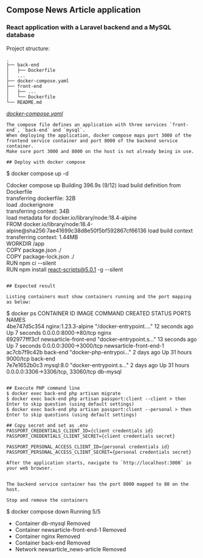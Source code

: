 ## Compose News Article application

### React application with a Laravel backend and a MySQL database

Project structure:
```
.
├── back-end
│   ├── Dockerfile
│   ...
├── docker-compose.yaml
├── front-end
│   ├── ...
│   └── Dockerfile
└── README.md
```

[_docker-compose.yaml_](docker-compose.yaml)
```
The compose file defines an application with three services `front-end`, `back-end` and `mysql`.
When deploying the application, docker compose maps port 3000 of the frontend service container and port 8000 of the backend service container.
Make sure port 3000 and 8000 on the host is not already being in use.

## Deploy with docker compose

```
$ docker compose up -d

Cdocker compose up
Building 396.9s (9/12)
load build definition from Dockerfile                              
transferring dockerfile: 32B                                             
load .dockerignore                                                     
transferring context: 34B                                                      
load metadata for docker.io/library/node:18.4-alpine                   
FROM docker.io/library/node:18.4-alpine@sha256:7ae41699c38d8e50f5bf592867cf66136 
load build context                                                      
transferring context: 1.44MB                                                  
WORKDIR /app                                                           
COPY package.json ./                                                       
COPY package-lock.json ./                                                      
RUN npm ci --silent                                                             
RUN npm install react-scripts@5.0.1 -g --silent
```

## Expected result

Listing containers must show containers running and the port mapping as below:
```
$ docker ps
CONTAINER ID   IMAGE                   COMMAND                  CREATED          STATUS         PORTS                               NAMES     
4be747d5c354   nginx:1.23.3-alpine     "/docker-entrypoint.…"   12 seconds ago   Up 7 seconds   0.0.0.0:8000->80/tcp                nginx     
692977fff3cf   newsarticle-front-end   "docker-entrypoint.s…"   13 seconds ago   Up 7 seconds   0.0.0.0:3000->3000/tcp              newsarticle-front-end-1
ac7cb7f9c42b   back-end                "docker-php-entrypoi…"   2 days ago       Up 31 hours    9000/tcp                            back-end  
7e7e1652b0c3   mysql:8.0               "docker-entrypoint.s…"   2 days ago       Up 31 hours    0.0.0.0:3306->3306/tcp, 33060/tcp   db-mysql
```

## Execute PHP command line
$ docker exec back-end php artisan migrate
$ docker exec back-end php artisan passport:client --client > then Enter to skip question (using default settings)
$ docker exec back-end php artisan passport:client --personal > then Enter to skip questions (using default settings)

## Copy secret and set as .env
PASSPORT_CREDENTIALS_CLIENT_ID={client credentials id}
PASSPORT_CREDENTIALS_CLIENT_SECRET={client credentials secret}

PASSPORT_PERSONAL_ACCESS_CLIENT_ID={personal credentials id}
PASSPORT_PERSONAL_ACCESS_CLIENT_SECRET={personal credentials secret}

After the application starts, navigate to `http://localhost:3000` in your web browser.


The backend service container has the port 8000 mapped to 80 on the host.

Stop and remove the containers
```
$ docker compose down
Running 5/5
 - Container db-mysql                 Removed                                        
 - Container newsarticle-front-end-1  Removed                                           
 - Container nginx                    Removed                                          
 - Container back-end                 Removed                                           
 - Network newsarticle_news-article   Removed                                              
```